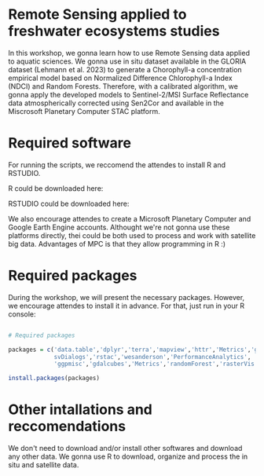 # Remote Sensing applied to freshwater ecosystems studies 

In this workshop, we gonna learn how to use Remote Sensing data applied to aquatic sciences. We gonna use in situ dataset available in the GLORIA dataset (Lehmann et al. 2023) to generate a Chorophyll-a concentration empirical model based on Normalized Difference Chlorophyll-a Index (NDCI) and Random Forests. Therefore, with a calibrated algorithm, we gonna apply the developed models to Sentinel-2/MSI Surface Reflectance data atmospherically corrected using Sen2Cor and available in the Miscrosoft Planetary Computer STAC platform. 

# Required software 

For running the scripts, we reccomend the attendes to install R and RSTUDIO. 

R could be downloaded here: 

RSTUDIO could be downloaded here:

We also encourage attendes to create a Microsoft Planetary Computer and Google Earth Engine accounts. Althought we're not gonna use these platforms directly, thei could be both used to process and work with satellite big data. Advantages of MPC is that they allow programming in R :)

# Required packages 

During the workshop, we will present the necessary packages. However, we encourage attendes to install it in advance. For that, just run in your R console:

```r

# Required packages

packages = c('data.table','dplyr','terra','mapview','httr','Metrics','geodrawr','
             svDialogs','rstac','wesanderson','PerformanceAnalytics',
             'ggpmisc','gdalcubes','Metrics','randomForest','rasterVis','RColorBrewer')

install.packages(packages)

```

# Other intallations and reccomendations

We don't need to download and/or install other softwares and download any other data. We gonna use R to download, organize and process the in situ and satellite data. 


